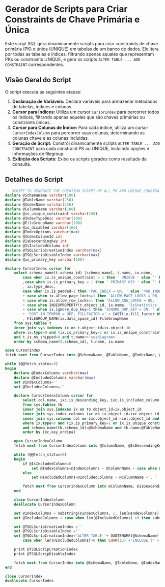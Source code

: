 # Gerador de Scripts para Criar Constraints de Chave Primária e Única

Este script SQL gera dinamicamente scripts para criar constraints de chave primária (PK) e única (UNIQUE) em tabelas de um banco de dados. Ele itera por todas as tabelas e índices, filtrando apenas aqueles que representam PKs ou constraints UNIQUE, e gera os scripts `ALTER TABLE ... ADD CONSTRAINT` correspondentes.

## Visão Geral do Script

O script executa as seguintes etapas:

1.  **Declaração de Variáveis:** Declara variáveis para armazenar metadados de tabelas, índices e colunas.
2.  **Cursor para Índices:** Utiliza um cursor `CursorIndex` para percorrer todos os índices, filtrando apenas aqueles que são chaves primárias ou constraints únicas.
3.  **Cursor para Colunas de Índice:** Para cada índice, utiliza um cursor `CursorIndexColumn` para percorrer suas colunas, determinando as colunas chave e as colunas incluídas.
4.  **Geração de Script:** Constrói dinamicamente scripts `ALTER TABLE ... ADD CONSTRAINT` para cada constraint PK ou UNIQUE, incluindo opções e informações de filegroup.
5.  **Exibição dos Scripts:** Exibe os scripts gerados como resultado da consulta.

## Detalhes do Script

```sql
-- SCRIPT TO GENERATE THE CREATION SCRIPT OF ALL PK AND UNIQUE CONSTRAINTS.
declare @SchemaName varchar(100)
declare @TableName varchar(256)
declare @IndexName varchar(256)
declare @ColumnName varchar(100)
declare @is_unique_constraint varchar(100)
declare @IndexTypeDesc varchar(100)
declare @FileGroupName varchar(100)
declare @is_disabled varchar(100)
declare @IndexOptions varchar(max)
declare @IndexColumnId int
declare @IsDescendingKey int
declare @IsIncludedColumn int
declare @TSQLScripCreationIndex varchar(max)
declare @TSQLScripDisableIndex varchar(max)
declare @is_primary_key varchar(100)

declare CursorIndex cursor for
    select schema_name(t.schema_id) [schema_name], t.name, ix.name,
        case when ix.is_unique_constraint = 1 then ' UNIQUE ' else '' END
        ,case when ix.is_primary_key = 1 then ' PRIMARY KEY ' else '' END
        , ix.type_desc,
        case when ix.is_padded=1 then 'PAD_INDEX = ON, ' else 'PAD_INDEX = OFF, ' end
        + case when ix.allow_page_locks=1 then 'ALLOW_PAGE_LOCKS = ON, ' else 'ALLOW_PAGE_LOCKS = OFF, ' end
        + case when ix.allow_row_locks=1 then 'ALLOW_ROW_LOCKS = ON, ' else 'ALLOW_ROW_LOCKS = OFF, ' end
        + case when INDEXPROPERTY(t.object_id, ix.name, 'IsStatistics') = 1 then 'STATISTICS_NORECOMPUTE = ON, ' else 'STATISTICS_NORECOMPUTE = OFF, ' end
        + case when ix.ignore_dup_key=1 then 'IGNORE_DUP_KEY = ON, ' else 'IGNORE_DUP_KEY = OFF, ' end
        + 'SORT_IN_TEMPDB = OFF, FILLFACTOR =' + CAST(ix.fill_factor AS VARCHAR(3)) AS IndexOptions
        , FILEGROUP_NAME(ix.data_space_id) FileGroupName
    from sys.tables t
    inner join sys.indexes ix on t.object_id=ix.object_id
    where ix.type>0 and (ix.is_primary_key=1 or ix.is_unique_constraint=1) --and schema_name(tb.schema_id)= @SchemaName and tb.name=@TableName
    and t.is_ms_shipped=0 and t.name<>'sysdiagrams'
    order by schema_name(t.schema_id), t.name, ix.name

open CursorIndex
fetch next from CursorIndex into @SchemaName, @TableName, @IndexName, @is_unique_constraint, @is_primary_key, @IndexTypeDesc, @IndexOptions, @FileGroupName

while (@@fetch_status=0)
begin
    declare @IndexColumns varchar(max)
    declare @IncludedColumns varchar(max)
    set @IndexColumns=''
    set @IncludedColumns=''

    declare CursorIndexColumn cursor for
        select col.name, ixc.is_descending_key, ixc.is_included_column
        from sys.tables tb
        inner join sys.indexes ix on tb.object_id=ix.object_id
        inner join sys.index_columns ixc on ix.object_id=ixc.object_id and ix.index_id= ixc.index_id
        inner join sys.columns col on ixc.object_id =col.object_id and ixc.column_id=col.column_id
        where ix.type>0 and (ix.is_primary_key=1 or ix.is_unique_constraint=1)
        and schema_name(tb.schema_id)=@SchemaName and tb.name=@TableName and ix.name=@IndexName
        order by ixc.key_ordinal

    open CursorIndexColumn
    fetch next from CursorIndexColumn into @ColumnName, @IsDescendingKey, @IsIncludedColumn

    while (@@fetch_status=0)
    begin
        if @IsIncludedColumn=0
            set @IndexColumns=@IndexColumns + @ColumnName + case when @IsDescendingKey=1 then ' DESC, ' else ' ASC, ' end
        else
            set @IncludedColumns=@IncludedColumns + @ColumnName +', '

        fetch next from CursorIndexColumn into @ColumnName, @IsDescendingKey, @IsIncludedColumn
    end

    close CursorIndexColumn
    deallocate CursorIndexColumn

    set @IndexColumns = substring(@IndexColumns, 1, len(@IndexColumns)-1)
    set @IncludedColumns = case when len(@IncludedColumns) >0 then substring(@IncludedColumns, 1, len(@IncludedColumns)-1) else '' end

    set @TSQLScripCreationIndex =''
    set @TSQLScripDisableIndex =''
    set @TSQLScripCreationIndex='ALTER TABLE '+ QUOTENAME(@SchemaName) +'.'+ QUOTENAME(@TableName)+ ' ADD CONSTRAINT ' + QUOTENAME(@IndexName) + @is_unique_constraint + @is_primary_key + @IndexTypeDesc + '('+@IndexColumns+') '+
        case when len(@IncludedColumns)>0 then CHAR(13) +'INCLUDE (' + @IncludedColumns+ ')' else '' end + CHAR(13)+'WITH (' + @IndexOptions+ ') ON ' + QUOTENAME(@FileGroupName) + ';'

    print @TSQLScripCreationIndex
    print @TSQLScripDisableIndex

    fetch next from CursorIndex into @SchemaName, @TableName, @IndexName, @is_unique_constraint, @is_primary_key, @IndexTypeDesc, @IndexOptions, @FileGroupName
end

close CursorIndex
deallocate CursorIndex
